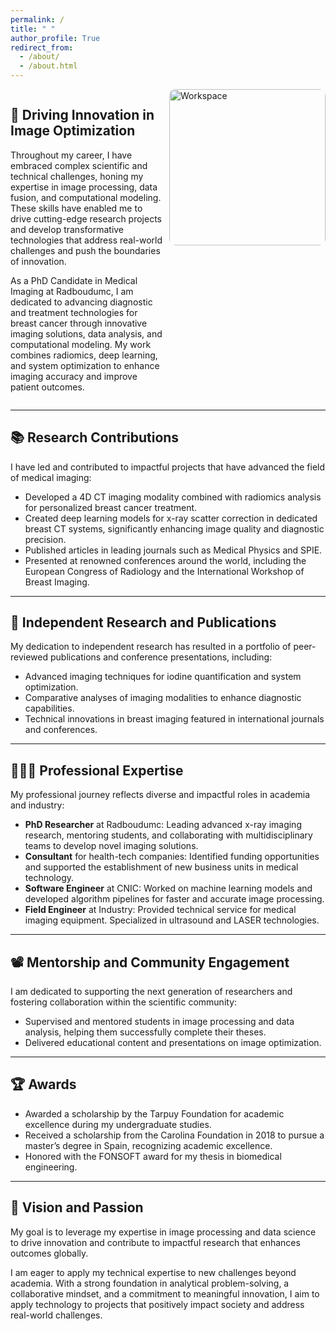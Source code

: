 ```yaml
---
permalink: /
title: " "
author_profile: True
redirect_from: 
  - /about/
  - /about.html
---
```

<div style="display: flex; align-items: flex-start; gap: 10px;">
  <div style="flex: 1;">
    <h2>🔬 Driving Innovation in Image Optimization</h2>
    <p>Throughout my career, I have embraced complex scientific and technical challenges, honing my expertise in image processing, data fusion, and computational modeling. These skills have enabled me to drive cutting-edge research projects and develop transformative technologies that address real-world challenges and push the boundaries of innovation.</p>
    <p>As a PhD Candidate in Medical Imaging at Radboudumc, I am dedicated to advancing diagnostic and treatment technologies for breast cancer through innovative imaging solutions, data analysis, and computational modeling. My work combines radiomics, deep learning, and system optimization to enhance imaging accuracy and improve patient outcomes.</p>
  </div>
  <div>
    <img src="https://raw.githubusercontent.com/JuanPautasso/jp-info/master/images/AI-pix.png" alt="Workspace" style="width: 250px; border-radius: 10px;">
  </div>
</div>

---

## 📚 Research Contributions  
I have led and contributed to impactful projects that have advanced the field of medical imaging:  

- Developed a 4D CT imaging modality combined with radiomics analysis for personalized breast cancer treatment.  
- Created deep learning models for x-ray scatter correction in dedicated breast CT systems, significantly enhancing image quality and diagnostic precision.  
- Published articles in leading journals such as Medical Physics and SPIE.  
- Presented at renowned conferences around the world, including the European Congress of Radiology and the International Workshop of Breast Imaging.  

---

## 📜 Independent Research and Publications  
My dedication to independent research has resulted in a portfolio of peer-reviewed publications and conference presentations, including:  

- Advanced imaging techniques for iodine quantification and system optimization.  
- Comparative analyses of imaging modalities to enhance diagnostic capabilities.  
- Technical innovations in breast imaging featured in international journals and conferences.  

---

## 👨🏻‍🔬 Professional Expertise  
My professional journey reflects diverse and impactful roles in academia and industry:  

- **PhD Researcher** at Radboudumc: Leading advanced x-ray imaging research, mentoring students, and collaborating with multidisciplinary teams to develop novel imaging solutions.  
- **Consultant** for health-tech companies: Identified funding opportunities and supported the establishment of new business units in medical technology.  
- **Software Engineer** at CNIC: Worked on machine learning models and developed algorithm pipelines for faster and accurate image processing.
- **Field Engineer** at Industry: Provided technical service for medical imaging equipment. Specialized in ultrasound and LASER technologies.

---

## 📽️ Mentorship and Community Engagement  
I am dedicated to supporting the next generation of researchers and fostering collaboration within the scientific community:

- Supervised and mentored students in image processing and data analysis, helping them successfully complete their theses.
- Delivered educational content and presentations on image optimization. 

---
## 🏆 Awards

- Awarded a scholarship by the Tarpuy Foundation for academic excellence during my undergraduate studies.
- Received a scholarship from the Carolina Foundation in 2018 to pursue a master’s degree in Spain, recognizing academic excellence.
- Honored with the FONSOFT award for my thesis in biomedical engineering.

---

## 🌟 Vision and Passion   

My goal is to leverage my expertise in image processing and data science to drive innovation and contribute to impactful research that enhances outcomes globally.  

I am eager to apply my technical expertise to new challenges beyond academia. With a strong foundation in analytical problem-solving, a collaborative mindset, and a commitment to meaningful innovation, I aim to apply technology to projects that positively impact society and address real-world challenges.  
